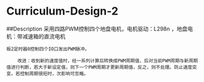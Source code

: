 # Curriculum-Design-2

##Description
    采用四路PWM控制四个地盘电机，电机驱动：L298n ，地盘电机：带减速箱的直流电机

    板2定时器0控制四个IO口发出PWM脉冲。

        改进：收到新的速度值时，经一系列计算后转换成PWM周期值，后对当前PWM周期与新周期值进行判断，若大于新设定值，则下一个PWM周期才更新周期值，反之，则不处理。防止速度突变。若控制周期很短时，次影响可忽略。
